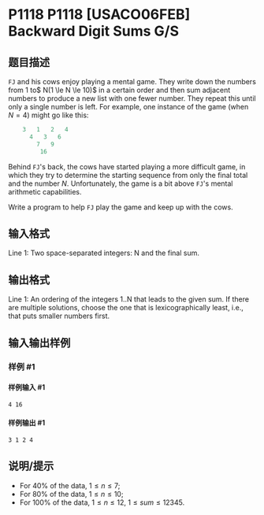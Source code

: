 # P1118 P1118 [USACO06FEB] Backward Digit Sums G/S

## 题目描述

`FJ` and his cows enjoy playing a mental game. They write down the numbers from $1$ to$ N(1 \le N  \le 10)$ in a certain order and then sum adjacent numbers to produce a new list with one fewer number.  They repeat this until only a single number is left.  For example, one instance of the game (when $N=4$) might go like this:

```cpp
    3   1   2   4
      4   3   6
        7   9
         16
```
Behind `FJ`'s back, the cows have started playing a more difficult game, in which they try to determine the starting sequence from only the final total and the number $N$.  Unfortunately, the game is a bit above `FJ`'s mental arithmetic capabilities.


Write a program to help `FJ` play the game and keep up with the cows.



## 输入格式

Line 1: Two space-separated integers: N and the final sum.

## 输出格式

Line 1: An ordering of the integers 1..N that leads to the given sum. If there are multiple solutions, choose the one that is lexicographically least, i.e., that puts smaller numbers first.

## 输入输出样例

### 样例 #1

#### 样例输入 #1

```
4 16
```

#### 样例输出 #1

```
3 1 2 4
```

## 说明/提示

- For $40\%$ of the data, $1\le n\le 7$;
- For $80\%$ of the data, $1\le n \le 10$;
- For $100\%$ of the data, $1\le n \le 12$, $1\le sum\le 12345$.
